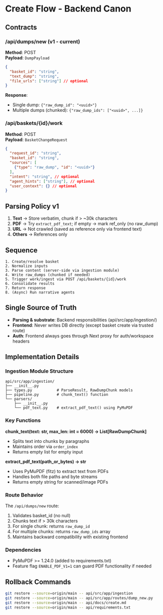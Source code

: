 # Create Flow - Backend Canon

## Contracts

### /api/dumps/new (v1 - current)
**Method**: POST  
**Payload**: `DumpPayload`
```json
{
  "basket_id": "string",
  "text_dump": "string", 
  "file_urls": ["string"] // optional
}
```
**Response**:
- Single dump: `{"raw_dump_id": "<uuid>"}`
- Multiple dumps (chunked): `{"raw_dump_ids": ["<uuid>", ...]}`

### /api/baskets/{id}/work
**Method**: POST  
**Payload**: `BasketChangeRequest`
```json
{
  "request_id": "string",
  "basket_id": "string",
  "sources": [
    {"type": "raw_dump", "id": "<uuid>"}
  ],
  "intent": "string", // optional
  "agent_hints": ["string"], // optional
  "user_context": {} // optional
}
```

## Parsing Policy v1

1. **Text** → Store verbatim, chunk if > ~30k characters
2. **PDF** → Try `extract_pdf_text`; if empty → mark ref_only (no raw_dump)
3. **URL** → Not crawled (saved as reference only via frontend text)
4. **Others** → References only

## Sequence

```
1. Create/resolve basket
2. Normalize inputs
3. Parse content (server-side via ingestion module)
4. Write raw_dumps (chunked if needed)
5. Trigger work/ingest via POST /api/baskets/{id}/work
6. Consolidate results
7. Return response
8. (Async) Run narrative agents
```

## Single Source of Truth

- **Parsing & substrate**: Backend responsibilities (api/src/app/ingestion/)
- **Frontend**: Never writes DB directly (except basket create via trusted route)
- **Auth**: Frontend always goes through Next proxy for auth/workspace headers

## Implementation Details

### Ingestion Module Structure
```
api/src/app/ingestion/
├── __init__.py
├── types.py           # ParseResult, RawDumpChunk models
├── pipeline.py        # chunk_text() function
└── parsers/
    ├── __init__.py
    └── pdf_text.py    # extract_pdf_text() using PyMuPDF
```

### Key Functions

**chunk_text(text: str, max_len: int = 6000) -> List[RawDumpChunk]**
- Splits text into chunks by paragraphs
- Maintains order via `order_index`
- Returns empty list for empty input

**extract_pdf_text(path_or_bytes) -> str**
- Uses PyMuPDF (fitz) to extract text from PDFs
- Handles both file paths and byte streams
- Returns empty string for scanned/image PDFs

### Route Behavior

The `/api/dumps/new` route:
1. Validates basket_id (no null)
2. Chunks text if > 30k characters
3. For single chunk: returns `raw_dump_id`
4. For multiple chunks: returns `raw_dump_ids` array
5. Maintains backward compatibility with existing frontend

### Dependencies

- PyMuPDF >= 1.24.0 (added to requirements.txt)
- Feature flag `ENABLE_PDF_V1=1` can guard PDF functionality if needed

## Rollback Commands

```bash
git restore --source=origin/main -- api/src/app/ingestion
git restore --source=origin/main -- api/src/app/routes/dump_new.py
git restore --source=origin/main -- api/docs/create.md
git restore --source=origin/main -- api/requirements.txt
```